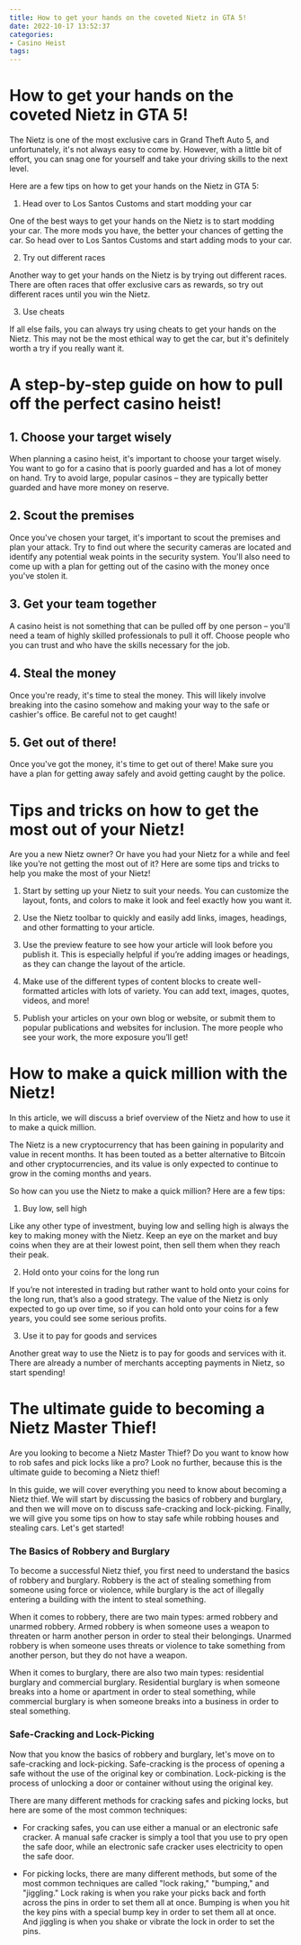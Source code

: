 ```yaml
---
title: How to get your hands on the coveted Nietz in GTA 5!
date: 2022-10-17 13:52:37
categories:
- Casino Heist
tags:
---
```



#  How to get your hands on the coveted Nietz in GTA 5!

The Nietz is one of the most exclusive cars in Grand Theft Auto 5, and unfortunately, it's not always easy to come by. However, with a little bit of effort, you can snag one for yourself and take your driving skills to the next level.

Here are a few tips on how to get your hands on the Nietz in GTA 5:

1. Head over to Los Santos Customs and start modding your car

One of the best ways to get your hands on the Nietz is to start modding your car. The more mods you have, the better your chances of getting the car. So head over to Los Santos Customs and start adding mods to your car.

2. Try out different races

Another way to get your hands on the Nietz is by trying out different races. There are often races that offer exclusive cars as rewards, so try out different races until you win the Nietz.

3. Use cheats

If all else fails, you can always try using cheats to get your hands on the Nietz. This may not be the most ethical way to get the car, but it's definitely worth a try if you really want it.

#  A step-by-step guide on how to pull off the perfect casino heist!

 ## 1. Choose your target wisely

When planning a casino heist, it's important to choose your target wisely. You want to go for a casino that is poorly guarded and has a lot of money on hand. Try to avoid large, popular casinos – they are typically better guarded and have more money on reserve.

## 2. Scout the premises

Once you've chosen your target, it's important to scout the premises and plan your attack. Try to find out where the security cameras are located and identify any potential weak points in the security system. You'll also need to come up with a plan for getting out of the casino with the money once you've stolen it.

## 3. Get your team together

A casino heist is not something that can be pulled off by one person – you'll need a team of highly skilled professionals to pull it off. Choose people who you can trust and who have the skills necessary for the job.

## 4. Steal the money

Once you're ready, it's time to steal the money. This will likely involve breaking into the casino somehow and making your way to the safe or cashier's office. Be careful not to get caught!

## 5. Get out of there!

Once you've got the money, it's time to get out of there! Make sure you have a plan for getting away safely and avoid getting caught by the police.

#  Tips and tricks on how to get the most out of your Nietz!

Are you a new Nietz owner? Or have you had your Nietz for a while and feel like you’re not getting the most out of it? Here are some tips and tricks to help you make the most of your Nietz!

1. Start by setting up your Nietz to suit your needs. You can customize the layout, fonts, and colors to make it look and feel exactly how you want it.

2. Use the Nietz toolbar to quickly and easily add links, images, headings, and other formatting to your article.

3. Use the preview feature to see how your article will look before you publish it. This is especially helpful if you’re adding images or headings, as they can change the layout of the article.

4. Make use of the different types of content blocks to create well-formatted articles with lots of variety. You can add text, images, quotes, videos, and more!

5. Publish your articles on your own blog or website, or submit them to popular publications and websites for inclusion. The more people who see your work, the more exposure you’ll get!

#  How to make a quick million with the Nietz!

In this article, we will discuss a brief overview of the Nietz and how to use it to make a quick million.

The Nietz is a new cryptocurrency that has been gaining in popularity and value in recent months. It has been touted as a better alternative to Bitcoin and other cryptocurrencies, and its value is only expected to continue to grow in the coming months and years.

So how can you use the Nietz to make a quick million? Here are a few tips:

1. Buy low, sell high

Like any other type of investment, buying low and selling high is always the key to making money with the Nietz. Keep an eye on the market and buy coins when they are at their lowest point, then sell them when they reach their peak.

2. Hold onto your coins for the long run

If you’re not interested in trading but rather want to hold onto your coins for the long run, that’s also a good strategy. The value of the Nietz is only expected to go up over time, so if you can hold onto your coins for a few years, you could see some serious profits.

3. Use it to pay for goods and services

Another great way to use the Nietz is to pay for goods and services with it. There are already a number of merchants accepting payments in Nietz, so start spending!

#  The ultimate guide to becoming a Nietz Master Thief!

Are you looking to become a Nietz Master Thief? Do you want to know how to rob safes and pick locks like a pro? Look no further, because this is the ultimate guide to becoming a Nietz thief!

In this guide, we will cover everything you need to know about becoming a Nietz thief. We will start by discussing the basics of robbery and burglary, and then we will move on to discuss safe-cracking and lock-picking. Finally, we will give you some tips on how to stay safe while robbing houses and stealing cars. Let's get started!

### The Basics of Robbery and Burglary

To become a successful Nietz thief, you first need to understand the basics of robbery and burglary. Robbery is the act of stealing something from someone using force or violence, while burglary is the act of illegally entering a building with the intent to steal something.

When it comes to robbery, there are two main types: armed robbery and unarmed robbery. Armed robbery is when someone uses a weapon to threaten or harm another person in order to steal their belongings. Unarmed robbery is when someone uses threats or violence to take something from another person, but they do not have a weapon.

When it comes to burglary, there are also two main types: residential burglary and commercial burglary. Residential burglary is when someone breaks into a home or apartment in order to steal something, while commercial burglary is when someone breaks into a business in order to steal something.

### Safe-Cracking and Lock-Picking

Now that you know the basics of robbery and burglary, let's move on to safe-cracking and lock-picking. Safe-cracking is the process of opening a safe without the use of the original key or combination. Lock-picking is the process of unlocking a door or container without using the original key.

There are many different methods for cracking safes and picking locks, but here are some of the most common techniques:

* For cracking safes, you can use either a manual or an electronic safe cracker. A manual safe cracker is simply a tool that you use to pry open the safe door, while an electronic safe cracker uses electricity to open the safe door.

* For picking locks, there are many different methods, but some of the most common techniques are called "lock raking," "bumping," and "jiggling." Lock raking is when you rake your picks back and forth across the pins in order to set them all at once. Bumping is when you hit the key pins with a special bump key in order to set them all at once. And jiggling is when you shake or vibrate the lock in order to set the pins.